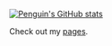 [![Penguin's GitHub stats](https://github-readme-stats.vercel.app/api?username=penguin-teal&theme=radical&hide_rank=true)](https://github.com/anuraghazra/github-readme-stats)

Check out my [pages](https://penguin-teal.github.io).
